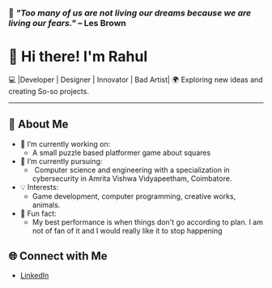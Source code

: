 ### 🌟 _"Too many of us are not living our dreams because we are living our fears."_ – **Les Brown**
# 👋 Hi there! I'm Rahul

💻 |Developer | Designer | Innovator | Bad Artist|
🌍 Exploring new ideas and creating So-so projects.

---

## 🚀 About Me

- 🔭 I’m currently working on:  
    - A small puzzle based platformer game about squares
- 🌱 I’m currently pursuing:  
    -  Computer science and engineering with a specialization in cybersecurity in Amrita Vishwa Vidyapeetham, Coimbatore.
- 💡 Interests:  
    - Game development, computer programming, creative works, animals.
- 🎨 Fun fact:  
    - My best performance is when things don't go according to plan. I am not of fan of it and I would really like it to stop happening
## 🌐 Connect with Me
- [LinkedIn](https://www.linkedin.com/in/rahul-shankar-v-56575a255/)
